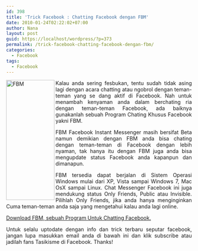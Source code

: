 ```yaml
---
id: 398
title: 'Trick Facebook : Chatting Facebook dengan FBM'
date: 2010-01-24T02:22:02+07:00
author: Nana
layout: post
guid: https://localhost/wordpress/?p=373
permalink: /trick-facebook-chatting-facebook-dengan-fbm/
categories:
  - Facebook
tags:
  - Facebook
---
```

<p style="text-align: justify">
  <img loading="lazy" src="images/stories/2009/pics/FBM.png" border="0" alt="FBM" title="FBM" width="131" height="325" align="left" /> Kalau anda sering fesbukan, tentu sudah tidak asing lagi dengan acara chatting atau ngobrol dengan teman-teman yang se dang aktif di Facebook. Nah untuk menambah kenyaman anda dalam berchating ria dengan teman-teman Facebook, ada baiknya gunakanlah sebuah Program Chating Khusus Facebook yakni FBM.
</p>

<p style="text-align: justify">
  FBM Facebook Instant Messenger masih bersifat Beta namun demikian dengan FBM anda bisa chating dengan teman-teman di Facebook dengan lebih nyaman, tak hanya itu dengan FBM juga anda bisa mengupdate status Facebook anda kapanpun dan dimanapun.
</p>

<p style="text-align: justify">
  FBM tersedia dapat berjalan di Sistem Operasi Windows mulai dari XP, Vista sampai Windows 7, Mac OsX sampai Linux. Chat Messenger Facebook ini juga mendukung status Only Friends, Public atau Invisible. Pilihlah Only Friends, jika anda hanya menginginkan Cuma teman-teman anda saja yang mengetahui kalau anda lagi online.
</p>

<p style="text-align: justify">
  <a href="https://omnicoretech.com/fbm/Download.htm" target="_blank" title="Download FBM Program untuk Chating Facebook" rel="nofollow noopener">Download FBM, sebuah Program Untuk Chatting Facebook. </a>
</p>

<p style="text-align: justify">
  Untuk selalu uptodate dengan info dan trick terbaru seputar facebook, jangan lupa masukkan email anda di bawah ini dan klik subscribe atau jadilah fans Tasikisme di Facebook. Thanks!
</p>